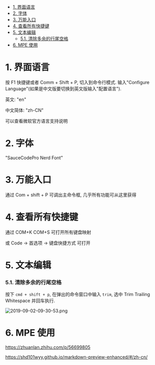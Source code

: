 <!-- @import "[TOC]" {cmd="toc" depthFrom=1 depthTo=6 orderedList=false} -->

<!-- code_chunk_output -->

- [1. 界面语言](#1-界面语言)
- [2. 字体](#2-字体)
- [3. 万能入口](#3-万能入口)
- [4. 查看所有快捷键](#4-查看所有快捷键)
- [5. 文本编辑](#5-文本编辑)
    - [5.1. 清除多余的行尾空格](#51-清除多余的行尾空格)
- [6. MPE 使用](#6-mpe-使用)

<!-- /code_chunk_output -->

# 1. 界面语言

按 F1 快捷键或者 Comm + Shift + P, 切入到命令行模式. 输入"Configure Language"(如果是中文版要切换到英文版输入"配置语言"). 

英文: "en"

中文简体: "zh-CN"

可以查看微软官方语言支持说明

# 2. 字体

"SauceCodePro Nerd Font"

# 3. 万能入口

通过 Com + shift + P 可调出主命令框, 几乎所有功能可从这里获得

# 4. 查看所有快捷键

通过 COM+K COM+S 可打开所有键盘映射

或 Code  ->  首选项  ->  键盘快捷方式 可打开

# 5. 文本编辑

### 5.1. 清除多余的行尾空格

按下 `cmd + shift + p`, 在弹出的命令窗口中输入 `trim`, 选中 Trim Trailing Whitespace 并回车执行. 

![2019-09-02-09-30-53.png](./images/2019-09-02-09-30-53.png)

# 6. MPE 使用

https://zhuanlan.zhihu.com/p/56699805

https://shd101wyy.github.io/markdown-preview-enhanced/#/zh-cn/